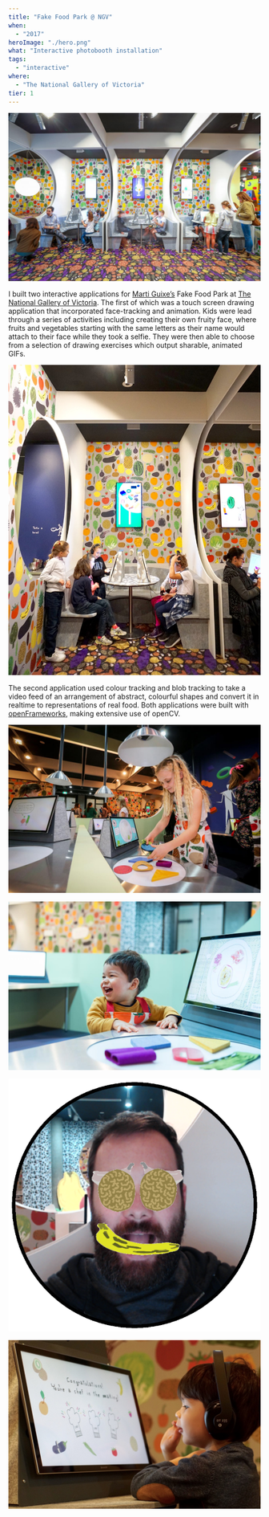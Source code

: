 ```yaml
---
title: "Fake Food Park @ NGV"
when: 
  - "2017"
heroImage: "./hero.png"
what: "Interactive photobooth installation"
tags:
  - "interactive"
where:
  - "The National Gallery of Victoria"
tier: 1
---
```

<!-- import skateGIF from './assets/skate.gif' -->

![Fake Food Park @ The NGV](./assets/PUPR027668.jpg)

I built two interactive applications for [Marti Guixe’s](http://www.guixe.com/) Fake Food Park at [The National Gallery of Victoria](http://www.ngv.vic.gov.au/).  The first of which was a touch screen drawing application that incorporated face-tracking and animation.  Kids were lead through a series of activities including creating their own fruity face, where fruits and vegetables starting with the same letters as their name would attach to their face while they took a selfie.  They were then able to choose from a selection of drawing exercises which output sharable, animated GIFs.

![Photo courtesy of Joyce Watts tothotornot.com](./assets/Fake-Food-Park-NGV-20.jpg)

The second application used colour tracking and blob tracking to take a video feed of an arrangement of abstract, colourful shapes and convert it in realtime to representations of real food.  Both applications were built with [openFrameworks](http://openframeworks.cc/), making extensive use of openCV.

![Fake Food Park @ The NGV](./assets/PUPR027662.jpg)

![Fake Food Park @ The NGV](./assets/EVOP080617.jpg)

![Fake Food Park @ The NGV](./assets/0610-215800-575aab4813cf9-imgface.png)

<!-- <img src={skateGIF} alt="Fake Food Park @ The NGV"/> -->
<!-- ![Fake Food Park @ The NGV](./assets/skate.gif) -->

![Photo courtesy of Joyce Watts tothotornot.com](./assets/Fake-Food-Park-NGV-23.jpg)